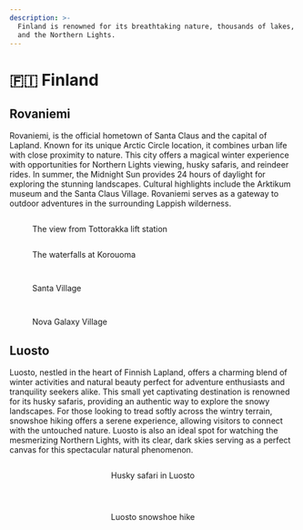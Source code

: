 ```yaml
---
description: >-
  Finland is renowned for its breathtaking nature, thousands of lakes, forests,
  and the Northern Lights.
---
```


# 🇫🇮 Finland

## Rovaniemi

Rovaniemi, is the official hometown of Santa Claus and the capital of Lapland. Known for its unique Arctic Circle location, it combines urban life with close proximity to nature. This city offers a magical winter experience with opportunities for Northern Lights viewing, husky safaris, and reindeer rides. In summer, the Midnight Sun provides 24 hours of daylight for exploring the stunning landscapes. Cultural highlights include the Arktikum museum and the Santa Claus Village. Rovaniemi serves as a gateway to outdoor adventures in the surrounding Lappish wilderness.

<div data-full-width="true">

<figure><img src="../gitbook/assets/DJI_0437.JPG" alt=""><figcaption><p>The view from Tottorakka lift station</p></figcaption></figure>

 

<figure><img src="../gitbook/assets/DJI_0456.JPG" alt=""><figcaption><p>The waterfalls at Korouoma</p></figcaption></figure>

 

<figure><img src="../gitbook/assets/IMG_20240315_175317.jpg" alt=""><figcaption></figcaption></figure>

 

<figure><img src="../gitbook/assets/IMG_3243.jpg" alt=""><figcaption><p>Santa Village</p></figcaption></figure>

 

<figure><img src="../gitbook/assets/IMG_3294.jpg" alt=""><figcaption></figcaption></figure>

 

<figure><img src="../gitbook/assets/IMG_20240316_231841.jpg" alt=""><figcaption><p>Nova Galaxy Village</p></figcaption></figure>

</div>

## Luosto

Luosto, nestled in the heart of Finnish Lapland, offers a charming blend of winter activities and natural beauty perfect for adventure enthusiasts and tranquility seekers alike. This small yet captivating destination is renowned for its husky safaris, providing an authentic way to explore the snowy landscapes. For those looking to tread softly across the wintry terrain, snowshoe hiking offers a serene experience, allowing visitors to connect with the untouched nature. Luosto is also an ideal spot for watching the mesmerizing Northern Lights, with its clear, dark skies serving as a perfect canvas for this spectacular natural phenomenon.

<div align="center" data-full-width="true">

<figure><img src="../gitbook/assets/IMG_20240316_115841.jpg" alt=""><figcaption><p>Husky safari in Luosto</p></figcaption></figure>

 

<figure><img src="../gitbook/assets/IMG_20240316_121657.jpg" alt=""><figcaption></figcaption></figure>

 

<figure><img src="../gitbook/assets/IMG_20240316_123307.jpg" alt=""><figcaption></figcaption></figure>

 

<figure><img src="../gitbook/assets/DJI_0507.JPG" alt=""><figcaption><p>Luosto snowshoe hike</p></figcaption></figure>

 

<figure><img src="../gitbook/assets/IMG_20240316_181833.jpg" alt=""><figcaption></figcaption></figure>

 

<figure><img src="../gitbook/assets/IMG_20240316_145108.jpg" alt=""><figcaption></figcaption></figure>

</div>
